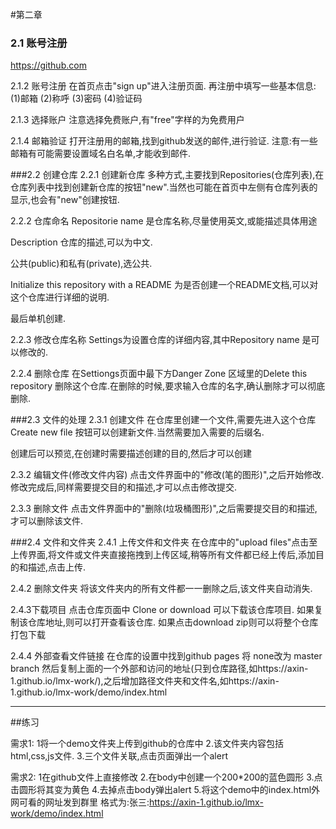 #第二章
### 2.1 账号注册
https://github.com

2.1.2 账号注册
在首页点击"sign up"进入注册页面.
再注册中填写一些基本信息:
(1)邮箱
(2)称呼
(3)密码
(4)验证码

2.1.3 选择账户
注意选择免费账户,有"free"字样的为免费用户

2.1.4 邮箱验证
打开注册用的邮箱,找到github发送的邮件,进行验证.
注意:有一些邮箱有可能需要设置域名白名单,才能收到邮件.

###2.2 创建仓库
2.2.1 创建新仓库
多种方式,主要找到Repositories(仓库列表),在仓库列表中找到创建新仓库的按钮"new".当然也可能在首页中左侧有仓库列表的显示,也会有"new"创建按钮.

2.2.2 仓库命名
Repositorie name 是仓库名称,尽量使用英文,或能描述具体用途

Description 仓库的描述,可以为中文.

公共(public)和私有(private),选公共.

Initialize this repository with a README 为是否创建一个README文档,可以对这个仓库进行详细的说明.

最后单机创建.

2.2.3 修改仓库名称
Settings为设置仓库的详细内容,其中Repository name 是可以修改的.

2.2.4 删除仓库
在Settiongs页面中最下方Danger Zone 区域里的Delete this repository 删除这个仓库.在删除的时候,要求输入仓库的名字,确认删除才可以彻底删除.

###2.3 文件的处理
2.3.1 创建文件
在仓库里创建一个文件,需要先进入这个仓库 Create new file 按钮可以创建新文件.当然需要加入需要的后缀名.

创建后可以预览,在创建时需要描述创建的目的,然后才可以创建

2.3.2 编辑文件(修改文件内容)
点击文件界面中的"修改(笔的图形)",之后开始修改.修改完成后,同样需要提交目的和描述,才可以点击修改提交.

2.3.3 删除文件
点击文件界面中的"删除(垃圾桶图形)",之后需要提交目的和描述,才可以删除该文件.

###2.4 文件和文件夹
2.4.1 上传文件和文件夹
在仓库中的"upload files"点击至上传界面,将文件或文件夹直接拖拽到上传区域,稍等所有文件都已经上传后,添加目的和描述,点击上传.

2.4.2 删除文件夹
将该文件夹内的所有文件都一一删除之后,该文件夹自动消失.

2.4.3下载项目
点击仓库页面中 Clone or download 可以下载该仓库项目.
如果复制该仓库地址,则可以打开查看该仓库.
如果点击download zip则可以将整个仓库打包下载

2.4.4 外部查看文件链接
在仓库的设置中找到github pages 将 none改为 master branch
然后复制上面的一个外部和访问的地址(只到仓库路径,如https://axin-1.github.io/lmx-work/),之后增加路径文件夹和文件名,如https://axin-1.github.io/lmx-work/demo/index.html

----------

##练习

需求1:
1将一个demo文件夹上传到github的仓库中
2.该文件夹内容包括html,css,js文件.
3.三个文件关联,点击页面弹出一个alert

需求2:
1在github文件上直接修改
2.在body中创建一个200*200的蓝色圆形
3.点击圆形将其变为黄色
4.去掉点击body弹出alert
5.将这个demo中的index.html外网可看的网址发到群里
格式为:张三:https://axin-1.github.io/lmx-work/demo/index.html